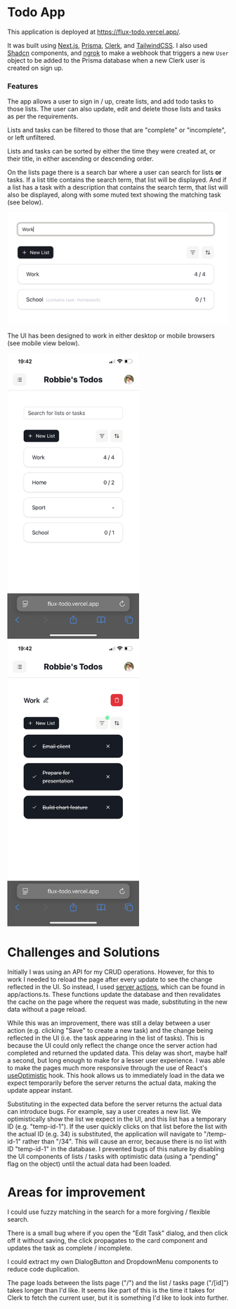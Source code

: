 # Todo App

This application is deployed at https://flux-todo.vercel.app/.

It was built using [Next.js](https://nextjs.org/), [Prisma](https://www.prisma.io/), [Clerk](https://clerk.com/), and [TailwindCSS](https://tailwindcss.com/). I also used [Shadcn](https://ui.shadcn.com/) components, and [ngrok](https://ngrok.com/) to make a webhook that triggers a new <code>User</code> object to be added to the Prisma database when a new Clerk user is created on sign up.

### Features

The app allows a user to sign in / up, create lists, and add todo tasks to those lists. The user can also update, edit and delete those lists and tasks as per the requirements.

Lists and tasks can be filtered to those that are "complete" or "incomplete", or left unfiltered.

Lists and tasks can be sorted by either the time they were created at, or their title, in either ascending or descending order.

On the lists page there is a search bar where a user can search for lists <b>or</b> tasks. If a list title contains the search term, that list will be displayed. And if a list has a task with a description that contains the search term, that list will also be displayed, along with some muted text showing the matching task (see below).

<img src="public/Screenshot%202025-09-22%20at%2019.16.55.png" alt="Search" width="600"/>

The UI has been designed to work in either desktop or mobile browsers (see mobile view below).

<img src="public/IMG_5426.PNG" alt="Mobile 1" width="300"/>

<img src="public/IMG_5427.PNG" alt="Mobile 2" width="300"/>

# Challenges and Solutions

Initially I was using an API for my CRUD operations. However, for this to work I needed to reload the page after every update to see the change reflected in the UI. So instead, I used [server actions](https://nextjs.org/docs/app/getting-started/updating-data), which can be found in app/actions.ts. These functions update the database and then revalidates the cache on the page where the request was made, substituting in the new data without a page reload.

While this was an improvement, there was still a delay between a user action (e.g. clicking "Save" to create a new task) and the change being reflected in the UI (i.e. the task appearing in the list of tasks). This is because the UI could only reflect the change once the server action had completed and returned the updated data. This delay was short, maybe half a second, but long enough to make for a lesser user experience. I was able to make the pages much more responsive through the use of React's [useOptimistic](https://react.dev/reference/react/useOptimistic) hook. This hook allows us to immediately load in the data we expect temporarily before the server returns the actual data, making the update appear instant.

Substituting in the expected data before the server returns the actual data can introduce bugs. For example, say a user creates a new list. We optimistically show the list we expect in the UI, and this list has a temporary ID (e.g. "temp-id-1"). If the user quickly clicks on that list before the list with the actual ID (e.g. 34) is substituted, the application will navigate to "/temp-id-1" rather than "/34". This will cause an error, because there is no list with ID "temp-id-1" in the database. I prevented bugs of this nature by disabling the UI components of lists / tasks with optimistic data (using a "pending" flag on the object) until the actual data had been loaded.

# Areas for improvement

I could use fuzzy matching in the search for a more forgiving / flexible search.

There is a small bug where if you open the "Edit Task" dialog, and then click off it without saving, the click propagates to the card component and updates the task as complete / incomplete.

I could extract my own DialogButton and DropdownMenu components to reduce code duplication.

The page loads between the lists page ("/") and the list / tasks page ("/[id]") takes longer than I'd like. It seems like part of this is the time it takes for Clerk to fetch the current user, but it is something I'd like to look into further.
